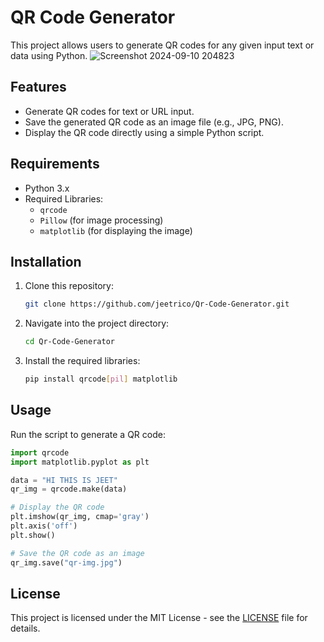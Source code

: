 # QR Code Generator

This project allows users to generate QR codes for any given input text or data using Python.
![Screenshot 2024-09-10 204823](https://github.com/user-attachments/assets/5463cb64-a296-4a43-82cf-645d190c5c65)

## Features

- Generate QR codes for text or URL input.
- Save the generated QR code as an image file (e.g., JPG, PNG).
- Display the QR code directly using a simple Python script.

## Requirements

- Python 3.x
- Required Libraries:
  - `qrcode`
  - `Pillow` (for image processing)
  - `matplotlib` (for displaying the image)

## Installation

1. Clone this repository:

   ```bash
   git clone https://github.com/jeetrico/Qr-Code-Generator.git
   ```

2. Navigate into the project directory:

   ```bash
   cd Qr-Code-Generator
   ```

3. Install the required libraries:

   ```bash
   pip install qrcode[pil] matplotlib
   ```

## Usage

Run the script to generate a QR code:

```python
import qrcode
import matplotlib.pyplot as plt

data = "HI THIS IS JEET"
qr_img = qrcode.make(data)

# Display the QR code
plt.imshow(qr_img, cmap='gray')
plt.axis('off')
plt.show()

# Save the QR code as an image
qr_img.save("qr-img.jpg")
```

## License

This project is licensed under the MIT License - see the [LICENSE](LICENSE) file for details.
